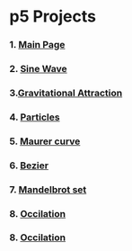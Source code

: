 # p5 Projects
### 1. [Main Page](https://younissk.github.io/p5-projects/)
### 2. [Sine Wave](https://younissk.github.io/p5-projects/Sin%20wave/index.html)
### 3.[Gravitational Attraction](https://younissk.github.io/p5-projects/Gravitational%20Attraction/index.html)
### 4. [Particles](https://younissk.github.io/p5-projects/4.%20Particles/4.1%20Particle%20System%20Simulation/index.html)
### 5. [Maurer curve](https://younissk.github.io/p5-projects/Maurer%20curve/index.html)
### 6. [Bezier](https://younissk.github.io/p5-projects/Bezier/index.html)
### 7. [Mandelbrot set](https://younissk.github.io/p5-projects/Mandelbrot/index.html)
### 8. [Occilation](https://younissk.github.io/p5-projects/Occilation/index.html)
### 8. [Occilation](https://younissk.github.io/p5-projects/Snowflake/index.html)

